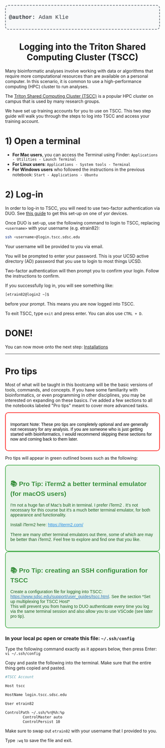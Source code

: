 <div style="border: 2px dashed #6c757d; padding: 10px; border-radius: 10px; background-color: #f8f9fa; text-align: left; margin-bottom: 20px;">
  <p style="font-size: 18px; color: #343a40; font-family: 'Courier New', Courier, monospace;">
    <strong>@author:</strong> Adam Klie
  </p>
</div>

# <div align="center"><b>Logging into the Triton Shared Computing Cluster (TSCC)</b></div>

Many bioinformatic analyses involve working with data or algorithms that require more computational resources than are available on a personal computer. In this scenario, it is common to use a high-performance computing (HPC) cluster to run analyses. 

The [Triton Shared Computing Cluster (TSCC)](https://www.sdsc.edu/support/user_guides/tscc.html) is a popular HPC cluster on campus that is used by many research groups. 


We have set up training accounts for you to use on TSCC. This two step guide will walk you through the steps to log into TSCC and access your training account.

# 1) Open a terminal

- **For Mac users**, you can access the Terminal using Finder: `Applications - Utilities - Launch Terminal`
- **For Linux users**: `Applications - System tools - Terminal`
- **For Windows users** who followed the instructions in the previous notebook: `Start - Applications - Ubuntu`

# 2) Log-in

In order to log-in to TSCC, you will need to use two-factor authentication via DUO. See [this guide](https://support.ucsd.edu/services?id=kb_article_view&sys_kb_id=dba41d798776d11c947a0fa8cebb3527&sysparm_article=KB0020168) to get this set-up on one of yor devices.

Once DUO is set-up, use the following command to login to TSCC, replacing `<username>` with your username (e.g. etrain82): 
```bash
ssh <username>@login.tscc.sdsc.edu
```
Your username will be provided to you via email.

You will be prompted to enter your password. This is your UCSD active directory (AD) password that you use to login to most things UCSD.

Two-factor authentication will then prompt you to confirm your login. Follow the instructions to confirm.

If you successfully log in, you will see something like:
```bash
[etrain82@login2 ~]$
```
before your prompt. This means you are now logged into TSCC.

To exit TSCC, type `exit` and press enter. You can alos use `CTRL + D`.

# DONE!
You can now move onto the next step: [Installations](3_Installations.md)

---

# Pro tips

Most of what will be taught in this bootcamp will be the basic versions of tools, commands, and concepts. If you have some familiarity with bioinformatics, or even programming in other disciplines, you may be interested on expanding on these basics. I've added a few sections to all the notebooks labeled "Pro tips" meant to cover more advanced tasks.

<div style="border: 2px solid #ff211d; padding: 15px; border-radius: 10px; background-color: #ffffff;">
  <p style="color: #000000; font-family: Arial, sans-serif;">
    Important Note: These pro tips are completely optional and are generally not necessary for any analysis. If you are someone who is just getting started with bioinformatics, I would recommend skipping these sections for now and coming back to them later.
  </p>
</div>


Pro tips will appear in green outlined boxes such as the following:

<div style="border: 2px solid #4CAF50; padding: 15px; border-radius: 10px; background-color: #e8f5e9;">
  <h2 style="color: #388E3C; font-family: Arial, sans-serif;">
    &#128218; Pro Tip: iTerm2 a better terminal emulator (for macOS users)
  </h2>
  <p style="color: #1B5E20; font-family: Arial, sans-serif;">
    I'm not a huge fan of Mac's built in terminal. I prefer iTerm2 . It's not necessary for this course but it's a much better terminal emulator, for both appearance and functionality.<br><br>
    Install iTerm2 here: <a href="https://iterm2.com/" style="color: #1E88E5;">https://iterm2.com/</a><br><br>
    There are many other terminal emulators out there, some of which are may be better than iTerm2. Feel free to explore and find one that you like.
  </p>
</div>


<div style="border: 2px solid #4CAF50; padding: 15px; border-radius: 10px; background-color: #e8f5e9;">
  <h2 style="color: #388E3C; font-family: Arial, sans-serif;">
    &#128218; Pro Tip: creating an SSH configuration for TSCC
  </h2>
  <p style="color: #1B5E20; font-family: Arial, sans-serif;">
    Create a configuration file for logging into TSCC: <a href="https://www.sdsc.edu/support/user_guides/tscc.html" style="color: #337ab7;">https://www.sdsc.edu/support/user_guides/tscc.html</a>. See the section *Set up multiplexing for TSCC Host*<br>
    This will prevent you from having to DUO authenticate every time you log via the same terminal session and also allow you to use VSCode (see later pro tip).
  </p>
</div>

### In your local pc open or create this file: `~/.ssh/config`

Type the following command exactly as it appears below, then press Enter: `vi ~/.ssh/config`

Copy and paste the following into the terminal. Make sure that the entire thing gets copied and pasted.
```bash
#TSCC Account  

Host tscc

HostName login.tscc.sdsc.edu  

User etrain82

ControlPath ~/.ssh/%r@%h:%p  
        ControlMaster auto  
        ControlPersist 10  
```
Make sure to swap out `etrain82` with your username that I provided to you.

Type `:wq` to save the file and exit.
